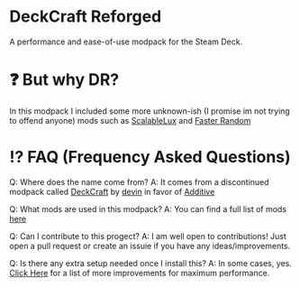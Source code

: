 # DeckCraft Reforged
A performance and ease-of-use modpack for the Steam Deck.
# ❓ But why DR?
In this modpack I included some more unknown-ish (I promise im not trying to offend anyone) mods such as [ScalableLux](https://modrinth.com/mod/scalablelux) and [Faster Random](https://modrinth.com/mod/faster-random)
# ⁉️ FAQ (Frequency Asked Questions)
Q: Where does the name come from? 
A: It comes from a discontinued modpack called [DeckCraft](https://modrinth.com/modpack/deckcraft) by [devin](https://modrinth.com/user/devin) in favor of [Additive](https://modrinth.com/modpack/additive) 

Q: What mods are used in this modpack? 
A: You can find a full list of mods [here]() 

Q: Can I contribute to this progect? 
A: I am well open to contributions! Just open a pull request or create an issuie if you have any ideas/improvements. 

Q: Is there any extra setup needed once I install this? 
A: In some cases, yes. [Click Here](performance.md) for a list of more improvements for maximum performance. 
